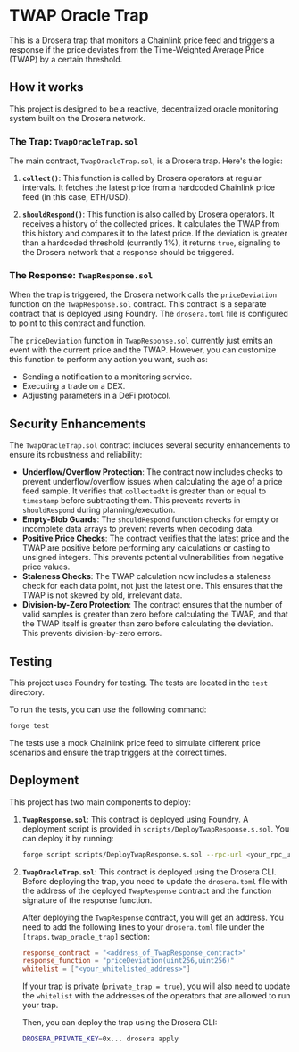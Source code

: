 # TWAP Oracle Trap

This is a Drosera trap that monitors a Chainlink price feed and triggers a response if the price deviates from the Time-Weighted Average Price (TWAP) by a certain threshold.

## How it works

This project is designed to be a reactive, decentralized oracle monitoring system built on the Drosera network.

### The Trap: `TwapOracleTrap.sol`

The main contract, `TwapOracleTrap.sol`, is a Drosera trap. Here's the logic:

1.  **`collect()`**: This function is called by Drosera operators at regular intervals. It fetches the latest price from a hardcoded Chainlink price feed (in this case, ETH/USD).

2.  **`shouldRespond()`**: This function is also called by Drosera operators. It receives a history of the collected prices. It calculates the TWAP from this history and compares it to the latest price. If the deviation is greater than a hardcoded threshold (currently 1%), it returns `true`, signaling to the Drosera network that a response should be triggered.

### The Response: `TwapResponse.sol`

When the trap is triggered, the Drosera network calls the `priceDeviation` function on the `TwapResponse.sol` contract. This contract is a separate contract that is deployed using Foundry. The `drosera.toml` file is configured to point to this contract and function.

The `priceDeviation` function in `TwapResponse.sol` currently just emits an event with the current price and the TWAP. However, you can customize this function to perform any action you want, such as:

*   Sending a notification to a monitoring service.
*   Executing a trade on a DEX.
*   Adjusting parameters in a DeFi protocol.

## Security Enhancements

The `TwapOracleTrap.sol` contract includes several security enhancements to ensure its robustness and reliability:

*   **Underflow/Overflow Protection**: The contract now includes checks to prevent underflow/overflow issues when calculating the age of a price feed sample. It verifies that `collectedAt` is greater than or equal to `timestamp` before subtracting them. This prevents reverts in `shouldRespond` during planning/execution.
*   **Empty-Blob Guards**: The `shouldRespond` function checks for empty or incomplete data arrays to prevent reverts when decoding data.
*   **Positive Price Checks**: The contract verifies that the latest price and the TWAP are positive before performing any calculations or casting to unsigned integers. This prevents potential vulnerabilities from negative price values.
*   **Staleness Checks**: The TWAP calculation now includes a staleness check for each data point, not just the latest one. This ensures that the TWAP is not skewed by old, irrelevant data.
*   **Division-by-Zero Protection**: The contract ensures that the number of valid samples is greater than zero before calculating the TWAP, and that the TWAP itself is greater than zero before calculating the deviation. This prevents division-by-zero errors.

## Testing

This project uses Foundry for testing. The tests are located in the `test` directory.

To run the tests, you can use the following command:

```bash
forge test
```

The tests use a mock Chainlink price feed to simulate different price scenarios and ensure the trap triggers at the correct times.

## Deployment

This project has two main components to deploy:

1.  **`TwapResponse.sol`**: This contract is deployed using Foundry. A deployment script is provided in `scripts/DeployTwapResponse.s.sol`. You can deploy it by running:

    ```bash
    forge script scripts/DeployTwapResponse.s.sol --rpc-url <your_rpc_url> --private-key <your_private_key> --broadcast
    ```

2.  **`TwapOracleTrap.sol`**: This contract is deployed using the Drosera CLI. Before deploying the trap, you need to update the `drosera.toml` file with the address of the deployed `TwapResponse` contract and the function signature of the response function.

    After deploying the `TwapResponse` contract, you will get an address. You need to add the following lines to your `drosera.toml` file under the `[traps.twap_oracle_trap]` section:

    ```toml
    response_contract = "<address_of_TwapResponse_contract>"
    response_function = "priceDeviation(uint256,uint256)"
    whitelist = ["<your_whitelisted_address>"]
    ```
    If your trap is private (`private_trap = true`), you will also need to update the `whitelist` with the addresses of the operators that are allowed to run your trap.

    Then, you can deploy the trap using the Drosera CLI:

    ```bash
    DROSERA_PRIVATE_KEY=0x... drosera apply
    ```